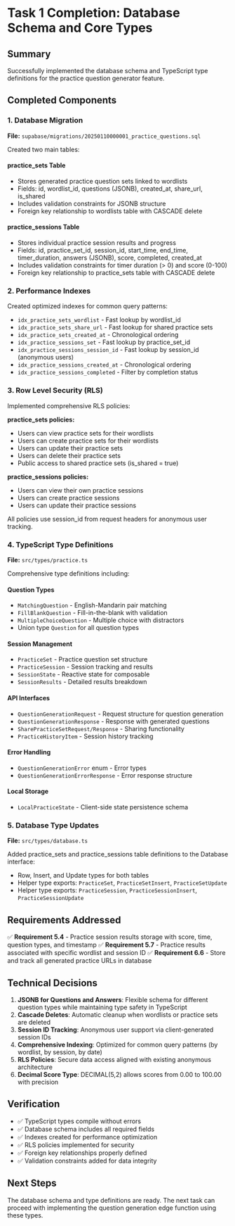 # Task 1 Completion: Database Schema and Core Types

## Summary
Successfully implemented the database schema and TypeScript type definitions for the practice question generator feature.

## Completed Components

### 1. Database Migration
**File:** `supabase/migrations/20250110000001_practice_questions.sql`

Created two main tables:

#### practice_sets Table
- Stores generated practice question sets linked to wordlists
- Fields: id, wordlist_id, questions (JSONB), created_at, share_url, is_shared
- Includes validation constraints for JSONB structure
- Foreign key relationship to wordlists table with CASCADE delete

#### practice_sessions Table
- Stores individual practice session results and progress
- Fields: id, practice_set_id, session_id, start_time, end_time, timer_duration, answers (JSONB), score, completed, created_at
- Includes validation constraints for timer duration (> 0) and score (0-100)
- Foreign key relationship to practice_sets table with CASCADE delete

### 2. Performance Indexes
Created optimized indexes for common query patterns:
- `idx_practice_sets_wordlist` - Fast lookup by wordlist_id
- `idx_practice_sets_share_url` - Fast lookup for shared practice sets
- `idx_practice_sets_created_at` - Chronological ordering
- `idx_practice_sessions_set` - Fast lookup by practice_set_id
- `idx_practice_sessions_session_id` - Fast lookup by session_id (anonymous users)
- `idx_practice_sessions_created_at` - Chronological ordering
- `idx_practice_sessions_completed` - Filter by completion status

### 3. Row Level Security (RLS)
Implemented comprehensive RLS policies:

**practice_sets policies:**
- Users can view practice sets for their wordlists
- Users can create practice sets for their wordlists
- Users can update their practice sets
- Users can delete their practice sets
- Public access to shared practice sets (is_shared = true)

**practice_sessions policies:**
- Users can view their own practice sessions
- Users can create practice sessions
- Users can update their practice sessions

All policies use session_id from request headers for anonymous user tracking.

### 4. TypeScript Type Definitions
**File:** `src/types/practice.ts`

Comprehensive type definitions including:

#### Question Types
- `MatchingQuestion` - English-Mandarin pair matching
- `FillBlankQuestion` - Fill-in-the-blank with validation
- `MultipleChoiceQuestion` - Multiple choice with distractors
- Union type `Question` for all question types

#### Session Management
- `PracticeSet` - Practice question set structure
- `PracticeSession` - Session tracking and results
- `SessionState` - Reactive state for composable
- `SessionResults` - Detailed results breakdown

#### API Interfaces
- `QuestionGenerationRequest` - Request structure for question generation
- `QuestionGenerationResponse` - Response with generated questions
- `SharePracticeSetRequest/Response` - Sharing functionality
- `PracticeHistoryItem` - Session history tracking

#### Error Handling
- `QuestionGenerationError` enum - Error types
- `QuestionGenerationErrorResponse` - Error response structure

#### Local Storage
- `LocalPracticeState` - Client-side state persistence schema

### 5. Database Type Updates
**File:** `src/types/database.ts`

Added practice_sets and practice_sessions table definitions to the Database interface:
- Row, Insert, and Update types for both tables
- Helper type exports: `PracticeSet`, `PracticeSetInsert`, `PracticeSetUpdate`
- Helper type exports: `PracticeSession`, `PracticeSessionInsert`, `PracticeSessionUpdate`

## Requirements Addressed

✅ **Requirement 5.4** - Practice session results storage with score, time, question types, and timestamp
✅ **Requirement 5.7** - Practice results associated with specific wordlist and session ID
✅ **Requirement 6.6** - Store and track all generated practice URLs in database

## Technical Decisions

1. **JSONB for Questions and Answers**: Flexible schema for different question types while maintaining type safety in TypeScript
2. **Cascade Deletes**: Automatic cleanup when wordlists or practice sets are deleted
3. **Session ID Tracking**: Anonymous user support via client-generated session IDs
4. **Comprehensive Indexing**: Optimized for common query patterns (by wordlist, by session, by date)
5. **RLS Policies**: Secure data access aligned with existing anonymous architecture
6. **Decimal Score Type**: DECIMAL(5,2) allows scores from 0.00 to 100.00 with precision

## Verification

- ✅ TypeScript types compile without errors
- ✅ Database schema includes all required fields
- ✅ Indexes created for performance optimization
- ✅ RLS policies implemented for security
- ✅ Foreign key relationships properly defined
- ✅ Validation constraints added for data integrity

## Next Steps

The database schema and type definitions are ready. The next task can proceed with implementing the question generation edge function using these types.
